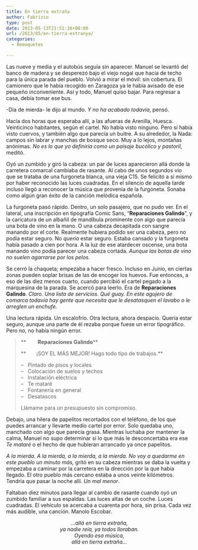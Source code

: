 ```yaml
---
title: En tierra extraña
author: Fabrizio
type: post
date: 2013-05-13T21:51:16+00:00
url: /2013/05/en-tierra-extranya/
categories:
  - Remoquetes

---
```

Las nueve y media y el autobús seguía sin aparecer. Manuel se levantó del banco de madera y se desperezó bajo el viejo nogal que hacía de techo para la única parada del pueblo. Volvió a mirar el móvil: sin cobertura. El camionero que le había recogido en Zaragoza ya le había avisado de ese pequeño inconveniente. Así y todo, Manuel quiso bajar. Para regresar a casa, debía tomar ese bus.

-Día de mierda- le dijo al mundo. _Y no ha acabado todavía_, pensó.

Hacía dos horas que esperaba allí, a las afueras de Arenilla, Huesca. Veinticinco habitantes, según el cartel. No había visto ninguno. Pero sí había visto cuervos, y también algo que parecía un buitre. A su alrededor, la Nada: campos sin labrar y manchas de bosque seco. Muy a lo lejos, montañas anónimas. _No es lo que yo definiría como un paisaje bucólico y pastoril_, meditó.

Oyó un zumbido y giró la cabeza: un par de luces aparecieron allá donde la carretera comarcal cambiaba de rasante. Al cabo de unos segundos vio que se trataba de una furgoneta blanca, una vieja C15. Se felicitó a sí mismo por haber reconocido las luces cuadradas. En el silencio de aquella tarde incluso llegó a reconocer la música que provenía de la furgoneta. Sonaba como algún gran éxito de la canción melódica española.

La furgoneta pasó rápido. Dentro, un solo pasajero, que no pudo ver. En el lateral, una inscripción en tipografía Comic Sans, “**Reparaciones Galindo**”, y la caricatura de un albañil de mandíbula prominente con algo que parecía una bota de vino en la mano. O una cabeza decapitada con sangre manando por el corte. Realmente hubiera podido ser una cabeza, pero no podía estar seguro. No _quería_ estar seguro. Estaba cansado y la furgoneta había pasado a cien por hora. A la luz de ese atardecer oscense, una bota manando vino podía parecer una cabeza cortada. _Aunque las botas de vino no suelen agarrarse por los pelos._

Se cerró la chaqueta; empezaba a hacer fresco. Incluso en Junio, en ciertas zonas pueden soplar brisas de las de encoger los huevos. Fue entonces, a eso de las diez menos cuarto, cuando percibió el cartel pegado a la marquesina de la parada. Se acercó para leerlo. Era de **Reparaciones Galindo**. _Claro. Una lista de servicios. Qué guay. En este agujero de comarca todavía hay gente que necesita que le desatasquen el lavabo o le arreglen un enchufe._

Una lectura rápida. Un escalofrío. Otra lectura, ahora despacio. Quería estar seguro, aunque una parte de él rezaba porque fuese un error tipográfico. Pero no, no había ningún error.

> **        ****Reparaciones Galindo******
> 
> **       ¡SOY EL MÁS MEJOR! Hago todo tipo de trabajos.**
> 
> &#8211;   Pintado de pisos y locales  
> &#8211;   Colocación de suelos y techos  
> &#8211;   Instalación eléctrica  
> &#8211;   Te mataré  
> &#8211;   Fontanería en general  
> &#8211;   Desatascos
> 
> Llámame para un presupuesto sin compromiso.

Debajo, una hilera de papelitos recortados con el teléfono, de los que puedes arrancar y llevarte medio cartel por error. Solo quedaba uno, manchado con algo que parecía grasa. Mientras luchaba por mantener la calma, Manuel no supo determinar si lo que más le desconcertaba era ese _Te mataré_ o el hecho de que hubieran arrancado ya once papelitos.

_A la mierda. A la mierda, a la mierda, a la mierda. No voy a quedarme en este pueblo un minuto más,_ gritó en su cabeza mientras se daba la vuelta y empezaba a caminar por la carretera en la dirección por la que había llegado. El otro pueblo más cercano estaba a unos veinte kilómetros. Tendría que pasar la noche allí. _Un mal menor_.

Faltaban diez minutos para llegar al cambio de rasante cuando oyó un zumbido familiar a sus espaldas. Las luces altas de un coche. Luces cuadradas. El vehículo se acercaba a cuarenta por hora, sin prisa. Cada vez más audible, una canción. Manolo Escobar.

<p align="center">
  <i>&#8230;</i><i>allá en tierra extraña,<br /> ya nadie reía, ya todos lloraban.<br /> Oyendo esa música,<br /> allá en tierra extraña&#8230;</i><i></i>
</p>

&nbsp;